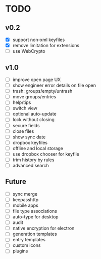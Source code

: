 # TODO

## v0.2
- [x] support non-xml keyfiles
- [x] remove limitation for extensions
- [ ] use WebCrypto

## v1.0

- [ ] improve open page UX
- [ ] show engineer error details on file open
- [ ] trash: groups/empty/untrash
- [ ] move groups/entries
- [ ] help/tips
- [ ] switch view
- [ ] optional auto-update
- [ ] lock without closing
- [ ] secure fields
- [ ] close files
- [ ] show sync date
- [ ] dropbox keyfiles
- [ ] offline and local storage
- [ ] use dropbox chooser for keyfile
- [ ] trim history by rules
- [ ] advanced search

## Future
- [ ] sync merge
- [ ] keepasshttp
- [ ] mobile apps
- [ ] file type associations
- [ ] auto-type for desktop
- [ ] audit
- [ ] native encryption for electron
- [ ] generation templates
- [ ] entry templates
- [ ] custom icons
- [ ] plugins
